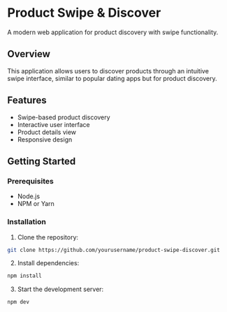 # Product Swipe & Discover

A modern web application for product discovery with swipe functionality.

## Overview

This application allows users to discover products through an intuitive swipe interface, similar to popular dating apps but for product discovery.

## Features

- Swipe-based product discovery
- Interactive user interface
- Product details view
- Responsive design

## Getting Started

### Prerequisites

- Node.js
- NPM or Yarn

### Installation

1. Clone the repository:

```bash
git clone https://github.com/yourusername/product-swipe-discover.git
```

2. Install dependencies:

```bash
npm install
```

3. Start the development server:

```bash
npm dev
```
